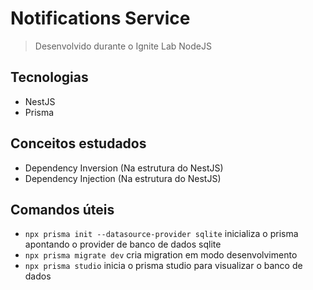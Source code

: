 # Notifications Service

> Desenvolvido durante o Ignite Lab NodeJS

## Tecnologias

* NestJS
* Prisma

## Conceitos estudados

* Dependency Inversion (Na estrutura do NestJS)
* Dependency Injection (Na estrutura do NestJS)

## Comandos úteis

* `npx prisma init --datasource-provider sqlite` inicializa o prisma apontando o provider de banco de dados sqlite
* `npx prisma migrate dev` cria migration em modo desenvolvimento
* `npx prisma studio` inicia o prisma studio para visualizar o banco de dados
